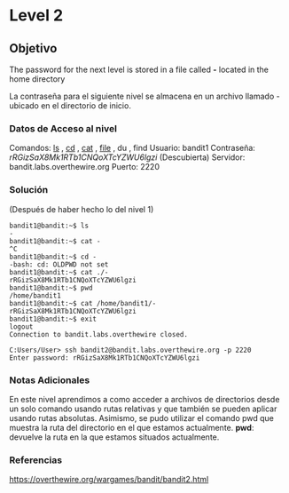 # Level 2
## Objetivo
The password for the next level is stored in a file called **-** located in the home directory

La contraseña para el siguiente nivel se almacena en un archivo llamado - ubicado en el directorio de inicio.
### Datos de Acceso al nivel
Comandos: [ls](https://man7.org/linux/man-pages/man1/ls.1.html) , [cd](https://man7.org/linux/man-pages/man1/cd.1p.html) , [cat](https://man7.org/linux/man-pages/man1/cat.1.html) , [file](https://man7.org/linux/man-pages/man1/file.1.html) , du , find
Usuario: bandit1
Contraseña: *rRGizSaX8Mk1RTb1CNQoXTcYZWU6lgzi* (Descubierta)
Servidor: bandit.labs.overthewire.org
Puerto: 2220
### Solución
(Después de haber hecho lo del nivel 1)
```
bandit1@bandit:~$ ls
-
bandit1@bandit:~$ cat -
^C
bandit1@bandit:~$ cd -
-bash: cd: OLDPWD not set
bandit1@bandit:~$ cat ./-
rRGizSaX8Mk1RTb1CNQoXTcYZWU6lgzi
bandit1@bandit:~$ pwd
/home/bandit1
bandit1@bandit:~$ cat /home/bandit1/-
rRGizSaX8Mk1RTb1CNQoXTcYZWU6lgzi
bandit1@bandit:~$ exit
logout
Connection to bandit.labs.overthewire closed.

C:Users/User> ssh bandit2@bandit.labs.overthewire.org -p 2220
Enter password: rRGizSaX8Mk1RTb1CNQoXTcYZWU6lgzi
```
### Notas Adicionales
En este nivel aprendimos a como acceder a archivos de directorios desde un solo comando usando rutas relativas y que también se pueden aplicar usando rutas absolutas. Asimismo, se pudo utilizar el comando pwd que muestra la ruta del directorio en el que estamos actualmente. 
**pwd**: devuelve la ruta en la que estamos situados actualmente.
### Referencias
https://overthewire.org/wargames/bandit/bandit2.html